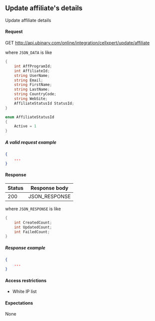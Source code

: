 ﻿## Update affiliate's details

Update affiliate details

#### Request

GET http://api.ubinary.com/online/integration/cellxpert/update/affiliate


where `JSON_DATA` is like

```C#
{
    int AffProgramId;
    int AffiliateId;
    string UserName;
    string Email;
    string FirstName;
    string LastName;
    string CountryCode;
    string WebSite;
    AffiliateStatusId StatusId;
}

enum AffiliateStatusId
{
    Active = 1
}
```

##### A valid request example

```json
{
    ...
}
```


#### Response

Status | Response body
-------|--------------
200    | JSON_RESPONSE

where `JSON_RESPONSE` is like

```C#
{
    int CreatedCount;
    int UpdatedCount;
    int FailedCount;
}
```

##### Response example

```json
{
    ...
}
```


#### Access restrictions

- White IP list


#### Expectations

None
